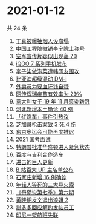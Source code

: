 # 2021-01-12

共 24 条

<!-- BEGIN ZHIHUSEARCH -->
<!-- 最后更新时间 Tue Jan 12 2021 23:17:14 GMT+0800 (CST) -->
1. [丁真被曝抽烟人设崩塌](https://www.zhihu.com/search?q=丁真抽烟)
1. [中国工程院撤销李宁院士称号](https://www.zhihu.com/search?q=李宁院士)
1. [空军宣传片疑似出现轰 20 ](https://www.zhihu.com/search?q=轰20)
1. [iQOO 7 系列手机发布](https://www.zhihu.com/search?q=iqoo7)
1. [李子柒做泡菜遭韩网友围攻](https://www.zhihu.com/search?q=李子柒泡菜)
1. [比亚迪超级混动 DM-i](https://www.zhihu.com/search?q=比亚迪)
1. [外卖员为要血汗钱自焚](https://www.zhihu.com/search?q=外卖员自焚)
1. [网传辉瑞疫苗有效率为 29%](https://www.zhihu.com/search?q=辉瑞疫苗)
1. [意大利女子 19 年 11 月感染新冠](https://www.zhihu.com/search?q=意大利新冠)
1. [河北新增本土确诊 40 例](https://www.zhihu.com/search?q=河北新增)
1. [「红跑车」事件引热议](https://www.zhihu.com/search?q=红跑车)
1. [芝加哥枪击案致 3 死 4 伤](https://www.zhihu.com/search?q=芝加哥枪击)
1. [东京奥运会可能再度推迟](https://www.zhihu.com/search?q=东京奥运会)
1. [2021 国考面试](https://www.zhihu.com/search?q=国考面试)
1. [特朗普批准华盛顿进入紧急状态](https://www.zhihu.com/search?q=华盛顿紧急状态)
1. [百度与吉利合作造车](https://www.zhihu.com/search?q=百度造车)
1. [进击的巨人更新](https://www.zhihu.com/search?q=进击的巨人漫画)
1. [B 站百大 UP 主名单公布](https://www.zhihu.com/search?q=百大up主)
1. [石家庄新增 16 例确诊](https://www.zhihu.com/search?q=石家庄新增)
1. [年轻人猝死的三大导火索](https://www.zhihu.com/search?q=年轻人猝死)
1. [《奇葩说第七季》第六期](https://www.zhihu.com/search?q=奇葩说第七季)
1. [黄晓明发文退出浪姐 2](https://www.zhihu.com/search?q=黄晓明退出浪姐)
1. [拼多多回应解约发帖员工](https://www.zhihu.com/search?q=拼多多回应辞退)
1. [印尼一架航班失联](https://www.zhihu.com/search?q=印尼航班失联)
<!-- END ZHIHUSEARCH -->
